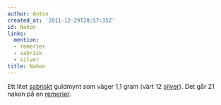 ```yaml
---
author: Anton
created_at: '2011-12-29T20:57:35Z'
id: Nakon
links:
  mention:
  - remerier
  - sabrisk
  - silver
title: Nakon
---
```


Ett litet [sabriskt] guldmynt som väger 1,1 gram (värt 12 [silver]). Det går 21 nakon på en
[remerier].

  [sabriskt]: sabrisk
  [silver]: silver
  [remerier]: remerier
